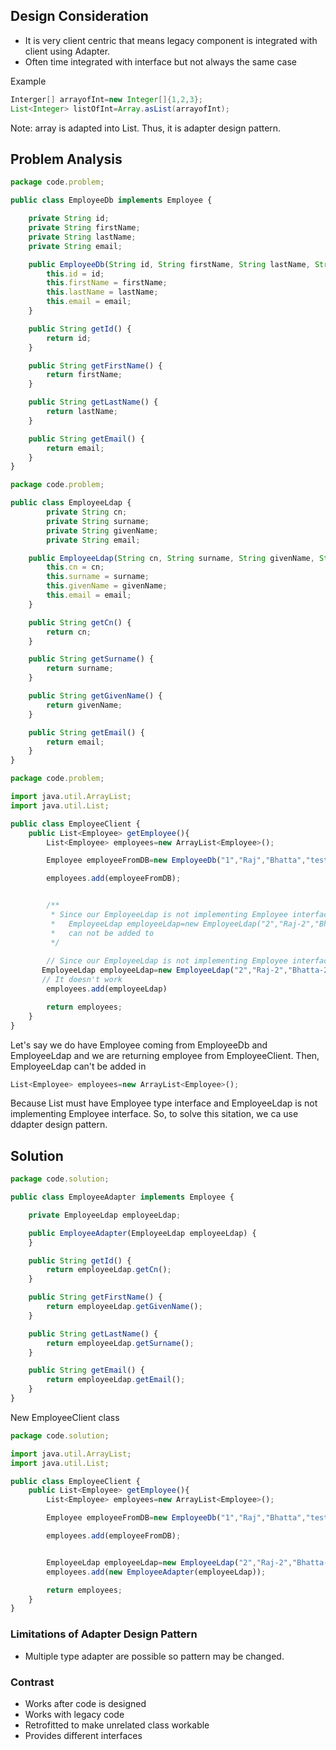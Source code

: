 ## Design Consideration ##
- It is very client centric that means legacy component is integrated with client using Adapter.
- Often time integrated with interface but not always the same case

Example
```java
Interger[] arrayofInt=new Integer[]{1,2,3};
List<Integer> listOfInt=Array.asList(arrayofInt);
```
Note: array is adapted into List. Thus, it is adapter design pattern.

## Problem Analysis ##
```js
package code.problem;

public class EmployeeDb implements Employee {

    private String id;
    private String firstName;
    private String lastName;
    private String email;

    public EmployeeDb(String id, String firstName, String lastName, String email) {
        this.id = id;
        this.firstName = firstName;
        this.lastName = lastName;
        this.email = email;
    }

    public String getId() {
        return id;
    }

    public String getFirstName() {
        return firstName;
    }

    public String getLastName() {
        return lastName;
    }

    public String getEmail() {
        return email;
    }
}

```

```js
package code.problem;

public class EmployeeLdap {
        private String cn;
        private String surname;
        private String givenName;
        private String email;

    public EmployeeLdap(String cn, String surname, String givenName, String email) {
        this.cn = cn;
        this.surname = surname;
        this.givenName = givenName;
        this.email = email;
    }

    public String getCn() {
        return cn;
    }

    public String getSurname() {
        return surname;
    }

    public String getGivenName() {
        return givenName;
    }

    public String getEmail() {
        return email;
    }
}

```

```js
package code.problem;

import java.util.ArrayList;
import java.util.List;

public class EmployeeClient {
    public List<Employee> getEmployee(){
        List<Employee> employees=new ArrayList<Employee>();

        Employee employeeFromDB=new EmployeeDb("1","Raj","Bhatta","test@gmail.com");

        employees.add(employeeFromDB);


        /**
         * Since our EmployeeLdap is not implementing Employee interface. So,
         *   EmployeeLdap employeeLdap=new EmployeeLdap("2","Raj-2","Bhatta-2","test2@gmail.com");
         *   can not be added to 
         */
        
        // Since our EmployeeLdap is not implementing Employee interface. So,
       EmployeeLdap employeeLdap=new EmployeeLdap("2","Raj-2","Bhatta-2","test2@gmail.com");
       // It doesn't work
        employees.add(employeeLdap)

        return employees;
    }
}

```
Let's say we do have Employee coming from EmployeeDb and EmployeeLdap and we are returning employee from EmployeeClient.  Then, EmployeeLdap can't be added in 
```js
List<Employee> employees=new ArrayList<Employee>();
```

Because List must have Employee type interface and EmployeeLdap is not implementing Employee interface. So, to solve this sitation, we ca use ddapter design pattern.

## Solution ##
```js
package code.solution;

public class EmployeeAdapter implements Employee {

    private EmployeeLdap employeeLdap;

    public EmployeeAdapter(EmployeeLdap employeeLdap) {
    }

    public String getId() {
        return employeeLdap.getCn();
    }

    public String getFirstName() {
        return employeeLdap.getGivenName();
    }

    public String getLastName() {
        return employeeLdap.getSurname();
    }

    public String getEmail() {
        return employeeLdap.getEmail();
    }
}

```
New EmployeeClient class
```js
package code.solution;

import java.util.ArrayList;
import java.util.List;

public class EmployeeClient {
    public List<Employee> getEmployee(){
        List<Employee> employees=new ArrayList<Employee>();

        Employee employeeFromDB=new EmployeeDb("1","Raj","Bhatta","test@gmail.com");

        employees.add(employeeFromDB);


        EmployeeLdap employeeLdap=new EmployeeLdap("2","Raj-2","Bhatta-2","test2@gmail.com");
        employees.add(new EmployeeAdapter(employeeLdap));

        return employees;
    }
}

```

### Limitations of Adapter Design Pattern ###
- Multiple type adapter are possible so pattern may be changed.


### Contrast ###
- Works after code is designed
- Works with legacy code
- Retrofitted to make unrelated class workable
- Provides different interfaces